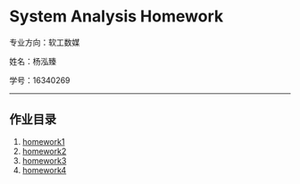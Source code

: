 # System Analysis Homework
专业方向：软工数媒

姓名：杨泓臻 

学号：16340269

---

## 作业目录
1. [homework1](homework1)
2. [homework2](homework2)
3. [homework3](homework3)
4. [homework4](homework4)